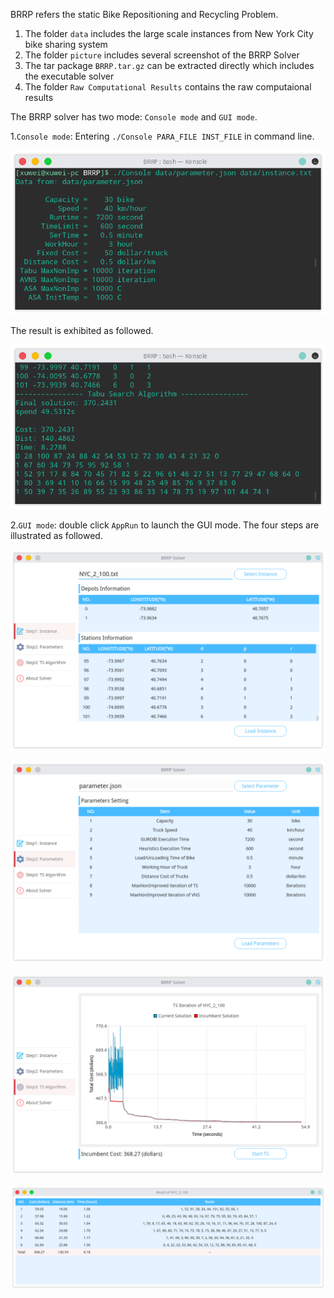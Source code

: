 BRRP refers the static Bike Repositioning and Recycling Problem.

1. The folder `data` includes the large scale instances from New York City bike sharing system
2. The folder `picture` includes several screenshot of the BRRP Solver
3. The tar package `BRRP.tar.gz` can be extracted directly which includes the executable solver
4. The folder `Raw Computational Results` contains the raw computaional results



The BRRP solver has two mode: `Console mode` and `GUI mode`.

1.`Console mode`: Entering `./Console PARA_FILE INST_FILE` in command line.

![启动Console mode](/picture/console.png)

The result is exhibited as followed.

![启动Console mode](/picture/consolesolution.png)

2.`GUI mode`: double click `AppRun` to launch the GUI mode. The four steps are illustrated as followed.

![启动GUI mode](/picture/gui.png)

![启动GUI mode](/picture/parameter.png)

![启动GUI mode](/picture/iteration.png)

![启动GUI mode](/picture/solution.png)

